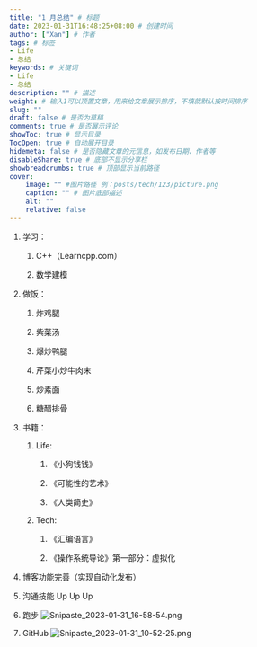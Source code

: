 ```yaml
---
title: "1 月总结" # 标题
date: 2023-01-31T16:48:25+08:00 # 创建时间
author: ["Xan"] # 作者
tags: # 标签
- Life 
- 总结
keywords: # 关键词
- Life 
- 总结
description: "" # 描述
weight: # 输入1可以顶置文章，用来给文章展示排序，不填就默认按时间排序
slug: ""
draft: false # 是否为草稿
comments: true # 是否展示评论
showToc: true # 显示目录
TocOpen: true # 自动展开目录
hidemeta: false # 是否隐藏文章的元信息，如发布日期、作者等
disableShare: true # 底部不显示分享栏
showbreadcrumbs: true # 顶部显示当前路径
cover:
    image: "" #图片路径 例：posts/tech/123/picture.png
    caption: "" # 图片底部描述
    alt: ""
    relative: false
---
```


1.  学习：
    
    1.  C++（Learncpp.com）
        
    2.  数学建模
        
2.  做饭：
    
    1.  炸鸡腿
        
    2.  紫菜汤
        
    3.  爆炒鸭腿
        
    4.  芹菜小炒牛肉末
        
    5.  炒素面
        
    6.  糖醋排骨
        
3.  书籍：
    
    1.  Life:
        
        1.  《小狗钱钱》
            
        2.  《可能性的艺术》
            
        3.  《人类简史》
            
    2.  Tech:
        
        1.  《汇编语言》
            
        2.  《操作系统导论》第一部分：虚拟化
            
5.  博客功能完善（实现自动化发布）
    
6.  沟通技能 Up Up Up
    
7.  跑步
![Snipaste_2023-01-31_16-58-54.png](https://bu.dusays.com/2023/01/31/63d8d866b2045.png)


8.  GitHub
![Snipaste_2023-01-31_10-52-25.png](https://bu.dusays.com/2023/01/31/63d8d748a38da.png)
